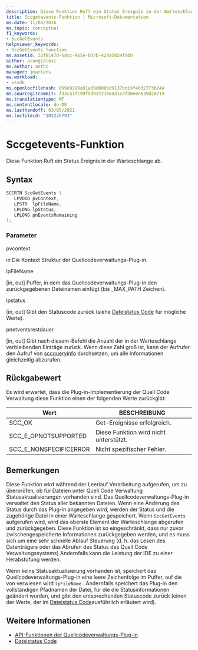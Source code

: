 ```yaml
---
description: Diese Funktion Ruft ein Status Ereignis in der Warteschlange ab.
title: Sccgetevents-Funktion | Microsoft-Dokumentation
ms.date: 11/04/2016
ms.topic: conceptual
f1_keywords:
- SccGetEvents
helpviewer_keywords:
- SccGetEvents function
ms.assetid: 32f8147d-6dcc-465e-b07b-42da5824f9b0
author: acangialosi
ms.author: anthc
manager: jmartens
ms.workload:
- vssdk
ms.openlocfilehash: 069e9399a91a39d8005d9137bd19f4032773b24a
ms.sourcegitcommit: f33ca1fc99f5d9372166431cefd0e0e639d20719
ms.translationtype: MT
ms.contentlocale: de-DE
ms.lasthandoff: 03/05/2021
ms.locfileid: "102220793"
---
```

# <a name="sccgetevents-function"></a>Sccgetevents-Funktion
Diese Funktion Ruft ein Status Ereignis in der Warteschlange ab.

## <a name="syntax"></a>Syntax

```cpp
SCCRTN SccGetEvents (
   LPVOID pvContext,
   LPSTR  lpFileName,
   LPLONG lpStatus,
   LPLONG pnEventsRemaining
);
```

### <a name="parameters"></a>Parameter
 pvcontext

in Die Kontext Struktur der Quellcodeverwaltungs-Plug-in.

 lpFileName

[in, out] Puffer, in dem das Quellcodeverwaltungs-Plug-in den zurückgegebenen Dateinamen einfügt (bis _MAX_PATH Zeichen).

 lpstatus

[in, out] Gibt den Statuscode zurück (siehe [Dateistatus Code](../extensibility/file-status-code-enumerator.md) für mögliche Werte).

 pnetventsrestdauer

[in, out] Gibt nach diesem-Befehl die Anzahl der in der Warteschlange verbleibenden Einträge zurück. Wenn diese Zahl groß ist, kann der Aufrufer den Aufruf von [sccqueryinfo](../extensibility/sccqueryinfo-function.md) durchsetzen, um alle Informationen gleichzeitig abzurufen.

## <a name="return-value"></a>Rückgabewert
 Es wird erwartet, dass die Plug-in-Implementierung der Quell Code Verwaltung diese Funktion einen der folgenden Werte zurückgibt:

|Wert|BESCHREIBUNG|
|-----------|-----------------|
|SCC_OK|Get-Ereignisse erfolgreich.|
|SCC_E_OPNOTSUPPORTED|Diese Funktion wird nicht unterstützt.|
|SCC_E_NONSPECIFICERROR|Nicht spezifischer Fehler.|

## <a name="remarks"></a>Bemerkungen
 Diese Funktion wird während der Leerlauf Verarbeitung aufgerufen, um zu überprüfen, ob für Dateien unter Quell Code Verwaltung Statusaktualisierungen vorhanden sind. Das Quellcodeverwaltungs-Plug-in verwaltet den Status aller bekannten Dateien. Wenn eine Änderung des Status durch das Plug-in angegeben wird, werden der Status und die zugehörige Datei in einer Warteschlange gespeichert. Wenn `SccGetEvents` aufgerufen wird, wird das oberste Element der Warteschlange abgerufen und zurückgegeben. Diese Funktion ist so eingeschränkt, dass nur zuvor zwischengespeicherte Informationen zurückgegeben werden, und es muss sich um eine sehr schnelle Ablauf Steuerung (d. h. das Lesen des Datenträgers oder das Abrufen des Status des Quell Code Verwaltungssystems) Andernfalls kann die Leistung der IDE zu einer Herabstufung werden.

 Wenn keine Statusaktualisierung vorhanden ist, speichert das Quellcodeverwaltungs-Plug-in eine leere Zeichenfolge im Puffer, auf die von verwiesen wird `lpFileName` . Andernfalls speichert das Plug-in den vollständigen Pfadnamen der Datei, für die die Statusinformationen geändert wurden, und gibt den entsprechenden Statuscode zurück (einen der Werte, der im [Dateistatus Code](../extensibility/file-status-code-enumerator.md)ausführlich erläutert wird).

## <a name="see-also"></a>Weitere Informationen
- [API-Funktionen der Quellcodeverwaltungs-Plug-in](../extensibility/source-control-plug-in-api-functions.md)
- [Dateistatus Code](../extensibility/file-status-code-enumerator.md)

